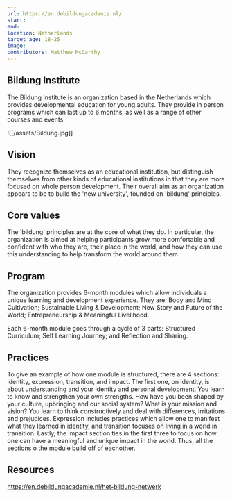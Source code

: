 ```yaml
---
url: https://en.debildungacademie.nl/
start: 
end: 
location: Netherlands
target_age: 18-25
image: 
contributors: Matthew McCarthy
---
```


## Bildung Institute

The Bildung Institute is an organization based in the Netherlands which provides developmental education for young adults. They provide in person programs which can last up to 6 months, as well as a range of other courses and events. 

![[/assets/Bildung.jpg]]

## Vision 

They recognize themselves as an educational institution, but distinguish themselves from other kinds of educational institutions in that they are more focused on whole person development. Their overall aim as an organization appears to be to build the 'new university', founded on 'bildung' principles. 

## Core values 

The 'bildung' principles are at the core of what they do. In particular, the organization is aimed at helping participants grow more comfortable and confident with who they are, their place in the world, and how they can use this understanding to help transform the world around them.
 
## Program 

The organization provides 6-month modules which allow individuals a unique learning and development experience. They are: Body and Mind Cultivation; Sustainable Living & Development; New Story and Future of the World; Entrepreneurship & Meaningful Livelihood. 

Each 6-month module goes through a cycle of 3 parts: Structured Curriculum; Self Learning Journey; and Reflection and Sharing. 

## Practices

To give an example of how one module is structured, there are 4 sections: identity, expression, transition, and impact. The first one, on identity, is about understanding and your identity and personal development. You learn to know and strengthen your own strengths. How have you been shaped by your culture, upbringing and our social system? What is your mission and vision? You learn to think constructively and deal with differences, irritations and prejudices. Expression includes practices which allow one to manifest what they learned in identity, and transition focuses on living in a world in transition. Lastly, the impact section ties in the first three to focus on how one can have a meaningful and unique impact in the world. Thus, all the sections o the module build off of eachother.

## Resources 

https://en.debildungacademie.nl/het-bildung-netwerk